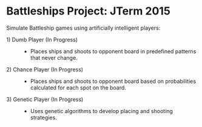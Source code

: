 # Battleships Project: JTerm 2015
Simulate Battleship games using artificially intelligent players:

<dl>
<dt>
   1) Dumb Player (In Progress)
   <dd>
      <ul>
         <li>Places ships and shoots to opponent board in predefined patterns that never change.</li>
      </ul>
   </dd>
</dt>
<dt>
   2) Chance Player (In Progress)
   <dd>
      <ul>
         <li>Places ships and shoots to opponent board based on probabilities calculated for each spot on the board.</li>
      </ul>
   </dd>
</dt>
<dt>
   3) Genetic Player (In Progress)
   <dd>
      <ul>
         <li>Uses genetic algorithms to develop placing and shooting strategies.</li>
      </ul>
   </dd>
</dt>
</dl>
